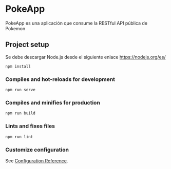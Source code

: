 # PokeApp

PokeApp es una aplicación que consume la RESTful API pública de Pokemon

## Project setup

Se debe descargar Node.js desde el siguiente enlace https://nodejs.org/es/

```
npm install
```

### Compiles and hot-reloads for development
```
npm run serve
```

### Compiles and minifies for production
```
npm run build
```

### Lints and fixes files
```
npm run lint
```

### Customize configuration
See [Configuration Reference](https://cli.vuejs.org/config/).
